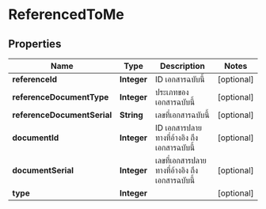 

# ReferencedToMe

## Properties

Name | Type | Description | Notes
------------ | ------------- | ------------- | -------------
**referenceId** | **Integer** | ID เอกสารฉบับนี้ |  [optional]
**referenceDocumentType** | **Integer** | ประเภทของเอกสารฉบับนี้ |  [optional]
**referenceDocumentSerial** | **String** | เลขที่เอกสารฉบับนี้ |  [optional]
**documentId** | **Integer** | ID เอกสารปลายทางที่อ้างอิง ถึง เอกสารฉบับนี้ |  [optional]
**documentSerial** | **Integer** | เลขที่เอกสารปลายทางที่อ้างอิง ถึง เอกสารฉบับนี้ |  [optional]
**type** | **Integer** |  |  [optional]




